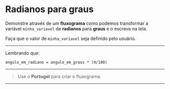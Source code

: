 # Radianos para graus
Demonstre através de um **fluxograma** como podemos transformar a variável ```minha_variavel``` de **radianos** para **graus** e o escreva na tela.

Faça que o valor de ```minha_variavel``` seja definido pelo usuário.
___
Lembrando que:

    angulo_em_radiano = angulo_em_graus * (π/180) 

___

> Use o **Portugol** para criar o fluxograma.
___
